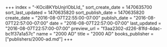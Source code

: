 +++
index = "-KOci8KYbUnjrlObLId_"
sort_create_date = 1470635700
sort_last_updated = 1470635820
sort_publish_date = 1470635820
create_date = "2016-08-07T22:55:00-07:00"
publish_date = "2016-08-07T22:57:00-07:00"
date = "2016-08-07T22:57:00-07:00"
last_updated = "2016-08-07T22:57:00-07:00"
preview_url = "f3aa2302-d226-81fd-4dac-bc1f37a1a57c"
name = "2000 AD"
title = "2000 AD"
books_publisher = ["publishers/2000-ad.md"]
+++
